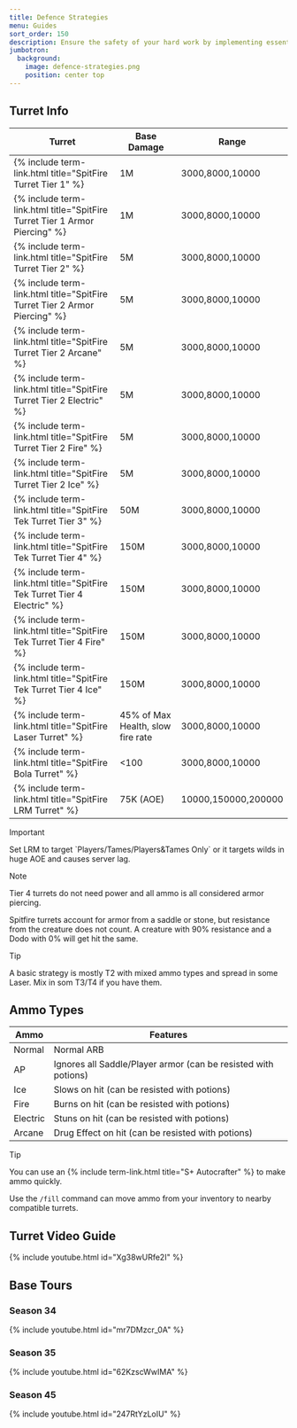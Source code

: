 ```yaml
---
title: Defence Strategies
menu: Guides
sort_order: 150
description: Ensure the safety of your hard work by implementing essential defenses to protect your base.
jumbotron:
  background:
    image: defence-strategies.png
    position: center top
---
```


## Turret Info

| Turret | Base Damage | Range |
| --- | --- | --- |
| {% include term-link.html title="SpitFire Turret Tier 1" %} | 1M | 3000,8000,10000 |
| {% include term-link.html title="SpitFire Turret Tier 1 Armor Piercing" %} | 1M | 3000,8000,10000 |
| {% include term-link.html title="SpitFire Turret Tier 2" %} | 5M | 3000,8000,10000 |
| {% include term-link.html title="SpitFire Turret Tier 2 Armor Piercing" %} | 5M | 3000,8000,10000 |
| {% include term-link.html title="SpitFire Turret Tier 2 Arcane" %} | 5M | 3000,8000,10000 |
| {% include term-link.html title="SpitFire Turret Tier 2 Electric" %} | 5M | 3000,8000,10000 |
| {% include term-link.html title="SpitFire Turret Tier 2 Fire" %} | 5M | 3000,8000,10000 |
| {% include term-link.html title="SpitFire Turret Tier 2 Ice" %} | 5M | 3000,8000,10000 |
| {% include term-link.html title="SpitFire Tek Turret Tier 3" %} | 50M | 3000,8000,10000 |
| {% include term-link.html title="SpitFire Tek Turret Tier 4" %} | 150M | 3000,8000,10000 |
| {% include term-link.html title="SpitFire Tek Turret Tier 4 Electric" %} | 150M | 3000,8000,10000 | 
| {% include term-link.html title="SpitFire Tek Turret Tier 4 Fire" %} | 150M | 3000,8000,10000 | 
| {% include term-link.html title="SpitFire Tek Turret Tier 4 Ice" %} | 150M | 3000,8000,10000 | 
| {% include term-link.html title="SpitFire Laser Turret" %} | 45% of Max Health, slow fire rate | 3000,8000,10000 | 
| {% include term-link.html title="SpitFire Bola Turret" %} | <100 | 3000,8000,10000 |
| {% include term-link.html title="SpitFire LRM Turret" %} | 75K (AOE) | 10000,150000,200000 | 

<div class="markdown-alert markdown-alert-important">
<p class="markdown-alert-title">Important</p>
<p>Set LRM to target `Players/Tames/Players&Tames Only` or it targets wilds in huge AOE and causes server lag.</p>
</div>

<div class="markdown-alert markdown-alert-note">
<p class="markdown-alert-title">Note</p>
<p>Tier 4 turrets do not need power and all ammo is all considered armor piercing.</p>
<p>Spitfire turrets account for armor from a saddle or stone, but resistance from the creature does not count. A creature with 90% resistance and a Dodo with 0% will get hit the same.</p>
</div>

<div class="markdown-alert markdown-alert-tip">
<p class="markdown-alert-title">Tip</p>
<p>A basic strategy is mostly T2 with mixed ammo types and spread in some Laser.  Mix in som T3/T4 if you have them.</p>
</div>

## Ammo Types

| Ammo | Features |
| --- | --- |
| Normal   | Normal ARB |
| AP       | Ignores all Saddle/Player armor (can be resisted with potions)    |
| Ice      | Slows on hit (can be resisted with potions)  |
| Fire     | Burns on hit (can be resisted with potions) |
| Electric | Stuns on hit  (can be resisted with potions) |
| Arcane   | Drug Effect on hit (can be resisted with potions) |

<div class="markdown-alert markdown-alert-tip">
<p class="markdown-alert-title">Tip</p>
<p>You can use an {% include term-link.html title="S+ Autocrafter" %} to make ammo quickly.</p>
<p>Use the <code>/fill</code> command can move ammo from your inventory to nearby compatible turrets.</p>
</div>

## Turret Video Guide

{% include youtube.html id="Xg38wURfe2I" %}


## Base Tours

### Season 34
{% include youtube.html id="mr7DMzcr_0A" %}

### Season 35
{% include youtube.html id="62KzscWwIMA" %}

### Season 45
{% include youtube.html id="247RtYzLoIU" %}
